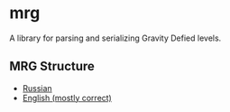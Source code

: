# mrg

A library for parsing and serializing Gravity Defied levels.

## MRG Structure

- [Russian](https://wiki.gdmod.ru/Структура_файла_levels.mrg)
- [English (mostly correct)](http://gdtr.net/handbook/mrg/)
